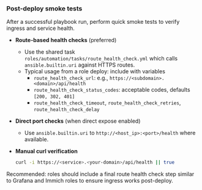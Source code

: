### Post-deploy smoke tests

After a successful playbook run, perform quick smoke tests to verify ingress and service health.

- **Route-based health checks** (preferred)
  - Use the shared task `roles/automation/tasks/route_health_check.yml` which calls `ansible.builtin.uri` against HTTPS routes.
  - Typical usage from a role deploy: include with variables
    - `route_health_check_url`: e.g., `https://<subdomain>.<domain>/api/health`
    - `route_health_check_status_codes`: acceptable codes, defaults `[200, 302, 401]`
    - `route_health_check_timeout`, `route_health_check_retries`, `route_health_check_delay`

- **Direct port checks** (when direct expose enabled)
  - Use `ansible.builtin.uri` to `http://<host_ip>:<port>/health` where available.

- **Manual curl verification**
  ```bash
  curl -i https://<service>.<your-domain>/api/health || true
  ```

Recommended: roles should include a final route health check step similar to Grafana and Immich roles to ensure ingress works post-deploy.


